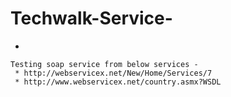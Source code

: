 # Techwalk-Service-

   * 
    Testing soap service from below services - 
	 * http://webservicex.net/New/Home/Services/7
	 * http://www.webservicex.net/country.asmx?WSDL
